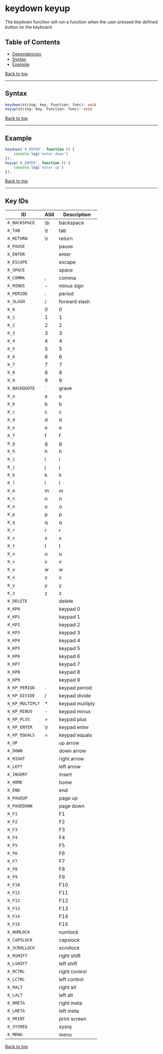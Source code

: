 # keydown keyup
The keydown function will run a function when the user pressed the defined button on the keyboard.
## Table of Contents
- [Dependencies](#dependencies)
- [Syntax](#syntax)
- [Example](#example)

[Back to top](#)

---

## Syntax
```typescript
keydown(string: key, Function: func): void
keyup(string: key, Function: func): void
```
[Back to top](#)

---

## Example
```js
keydown('K_ENTER', function () {
    console.log('enter down')
});
keyup('K_ENTER', function () {
    console.log('enter up')
});
```
[Back to top](#)

---

## Key IDs
| ID              | ASII | Description     |
|-----------------|------|-----------------|
| `K_BACKSPACE`   | \b   | backspace       |
| `K_TAB`         | \t   | tab             |
| `K_RETURN`      | \r   | return          |
| `K_PAUSE`       |      | pause           |
| `K_ENTER`       |      | enter           |
| `K_ESCAPE`      |      | escape          |
| `K_SPACE`       |      | space           |
| `K_COMMA`       | ,    | comma           |
| `K_MINUS`       | -    | minus sign      |
| `K_PERIOD`      | .    | period          |
| `K_SLASH`       | /    | forward slash   |
| `K_0`           | 0    | 0               |
| `K_1`           | 1    | 1               |
| `K_2`           | 2    | 2               |
| `K_3`           | 3    | 3               |
| `K_4`           | 4    | 4               |
| `K_5`           | 5    | 5               |
| `K_6`           | 6    | 6               |
| `K_7`           | 7    | 7               |
| `K_8`           | 8    | 8               |
| `K_9`           | 9    | 9               |
| `K_BACKQUOTE`   | `    | grave           |
| `K_a`           | a    | a               |
| `K_b`           | b    | b               |
| `K_c`           | c    | c               |
| `K_d`           | d    | d               |
| `K_e`           | e    | e               |
| `K_f`           | f    | f               |
| `K_g`           | g    | g               |
| `K_h`           | h    | h               |
| `K_i`           | i    | i               |
| `K_j`           | j    | j               |
| `K_k`           | k    | k               |
| `K_l`           | l    | l               |
| `K_m`           | m    | m               |
| `K_n`           | n    | n               |
| `K_o`           | o    | o               |
| `K_p`           | p    | p               |
| `K_q`           | q    | q               |
| `K_r`           | r    | r               |
| `K_s`           | s    | s               |
| `K_t`           | t    | t               |
| `K_u`           | u    | u               |
| `K_v`           | v    | v               |
| `K_w`           | w    | w               |
| `K_x`           | x    | x               |
| `K_y`           | y    | y               |
| `K_z`           | z    | z               |
| `K_DELETE`      |      | delete          |
| `K_KP0`         |      | keypad 0        |
| `K_KP1`         |      | keypad 1        |
| `K_KP2`         |      | keypad 2        |
| `K_KP3`         |      | keypad 3        |
| `K_KP4`         |      | keypad 4        |
| `K_KP5`         |      | keypad 5        |
| `K_KP6`         |      | keypad 6        |
| `K_KP7`         |      | keypad 7        |
| `K_KP8`         |      | keypad 8        |
| `K_KP9`         |      | keypad 9        |
| `K_KP_PERIOD`   | .    | keypad period   |
| `K_KP_DIVIDE`   | /    | keypad divide   |
| `K_KP_MULTIPLY` | *    | keypad multiply |
| `K_KP_MINUS`    | -    | keypad minus    |
| `K_KP_PLUS`     | +    | keypad plus     |
| `K_KP_ENTER`    | \r   | keypad enter    |
| `K_KP_EQUALS`   | =    | keypad equals   |
| `K_UP`          |      | up arrow        |
| `K_DOWN`        |      | down arrow      |
| `K_RIGHT`       |      | right arrow     |
| `K_LEFT`        |      | left arrow      |
| `K_INSERT`      |      | insert          |
| `K_HOME`        |      | home            |
| `K_END`         |      | end             |
| `K_PAGEUP`      |      | page up         |
| `K_PAGEDOWN`    |      | page down       |
| `K_F1`          |      | F1              |
| `K_F2`          |      | F2              |
| `K_F3`          |      | F3              |
| `K_F4`          |      | F4              |
| `K_F5`          |      | F5              |
| `K_F6`          |      | F6              |
| `K_F7`          |      | F7              |
| `K_F8`          |      | F8              |
| `K_F9`          |      | F9              |
| `K_F10`         |      | F10             |
| `K_F11`         |      | F11             |
| `K_F12`         |      | F12             |
| `K_F13`         |      | F13             |
| `K_F14`         |      | F14             |
| `K_F15`         |      | F15             |
| `K_NUMLOCK`     |      | numlock         |
| `K_CAPSLOCK`    |      | capslock        |
| `K_SCROLLOCK`   |      | scrollock       |
| `K_RSHIFT`      |      | right shift     |
| `K_LSHIFT`      |      | left shift      |
| `K_RCTRL`       |      | right control   |
| `K_LCTRL`       |      | left control    |
| `K_RALT`        |      | right alt       |
| `K_LALT`        |      | left alt        |
| `K_RMETA`       |      | right meta      |
| `K_LMETA`       |      | left meta       |
| `K_PRINT`       |      | print screen    |
| `K_SYSREQ`      |      | sysrq           |
| `K_MENU`        |      | menu            |

[Back to top](#)